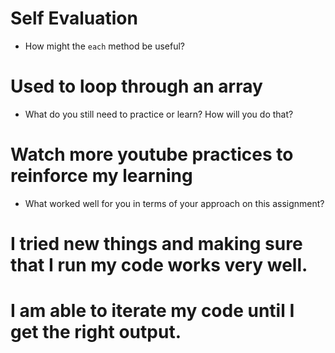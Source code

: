 # Self Evaluation

- How might the `each` method be useful?
# Used to loop through an array 
- What do you still need to practice or learn? How will you do that?
# Watch more youtube practices to reinforce my learning 
- What worked well for you in terms of your approach on this
assignment?
# I tried new things and making sure that I run my code works very well.
# I am able to iterate my code until I get the right output.
